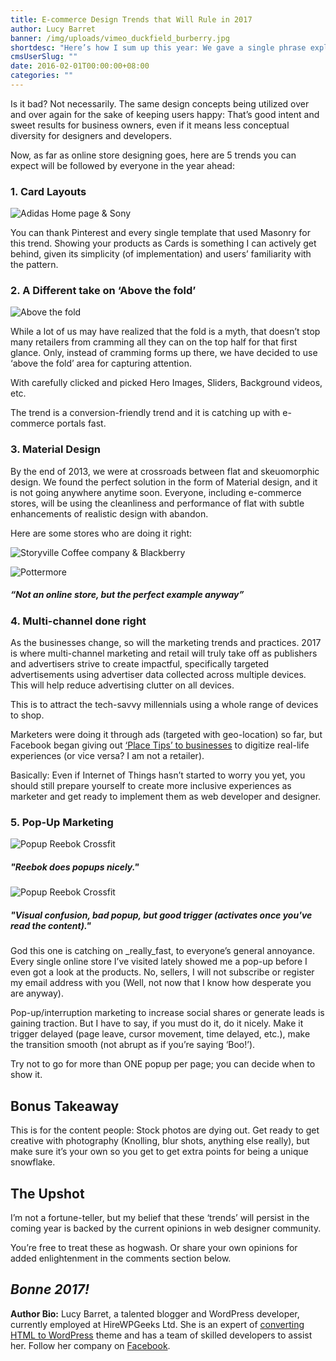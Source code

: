 ```yaml
---
title: E-commerce Design Trends that Will Rule in 2017
author: Lucy Barret
banner: /img/uploads/vimeo_duckfield_burberry.jpg
shortdesc: "Here’s how I sum up this year: We gave a single phrase explanation to all our design and development fads (cough User-Experience cough) and have now arrived at a point where almost every design looks the same as the one before it."
cmsUserSlug: ""
date: 2016-02-01T00:00:00+08:00
categories: ""
---
```


Is it bad? Not necessarily. The same design concepts being utilized over and over again for the sake of keeping users happy: That’s good intent and sweet results for business owners, even if it means less conceptual diversity for designers and developers.

Now, as far as online store designing goes, here are 5 trends you can expect will be followed by everyone in the year ahead:

### 1. Card Layouts

![Adidas Home page & Sony](  /img/uploads/addidas_sony.jpg)

You can thank Pinterest and every single template that used Masonry for this trend. Showing your products as Cards is something I can actively get behind, given its simplicity (of implementation) and users’ familiarity with the pattern.   

### 2. A Different take on ‘Above the fold’

![Above the fold](  /img/uploads/vimeo_duckfield_burberry.jpg  )

While a lot of us may have realized that the fold is a myth, that doesn’t stop many retailers from cramming all they can on the top half for that first glance. Only, instead of cramming forms up there, we have decided to use ‘above the fold’ area for capturing attention.

With carefully clicked and picked Hero Images, Sliders, Background videos, etc.

The trend is a conversion-friendly trend and it is catching up with e-commerce portals fast.

### 3. Material Design

By the end of 2013, we were at crossroads between flat and skeuomorphic design. We found the perfect solution in the form of Material design, and it is not going anywhere anytime soon. Everyone, including e-commerce stores, will be using the cleanliness and performance of flat with subtle enhancements of realistic design with abandon.

Here are some stores who are doing it right:

![ Storyville Coffee company & Blackberry](  /img/uploads/storyville-coffee-company_blackberry.jpg  )

![Pottermore](  /img/uploads/pottermore.png  )

#####  **“Not an online store, but the perfect example anyway”**

### 4. Multi-channel done right 

As the businesses change, so will the marketing trends and practices. 2017 is where multi-channel marketing and retail will truly take off as publishers and advertisers strive to create impactful, specifically targeted advertisements using advertiser data collected across multiple devices. This will help reduce advertising clutter on all devices.

This is to attract the tech-savvy millennials using a whole range of devices to shop. 

Marketers were doing it through ads (targeted with geo-location) so far, but Facebook began giving out [‘Place Tips’ to businesses](https://www.facebook.com/business/news/place-tips-for-businesses) to digitize real-life experiences (or vice versa? I am not a retailer).

Basically: Even if Internet of Things hasn’t started to worry you yet, you should still prepare yourself to create more inclusive experiences as marketer and get ready to implement them as web developer and designer.

### 5. Pop-Up Marketing

![Popup Reebok Crossfit](  /img/uploads/register.jpg)

##### "Reebok does popups nicely."
 
![Popup Reebok Crossfit](  /img/uploads/register.jpg)

##### "Visual confusion, bad popup, but good trigger (activates once you've read the content)."

God this one is catching on _really_fast, to everyone’s general annoyance. Every single online store I’ve visited lately showed me a pop-up before I even got a look at the products. No, sellers, I will not subscribe or register my email address with you (Well, not now that I know how desperate you are anyway).

Pop-up/interruption marketing to increase social shares or generate leads is gaining traction. But I have to say, if you must do it, do it nicely. Make it trigger delayed (page leave, cursor movement, time delayed, etc.), make the transition smooth (not abrupt as if you’re saying ‘Boo!’). 

Try not to go for more than ONE popup per page; you can decide when to show it.

## Bonus Takeaway

This is for the content people: Stock photos are dying out. Get ready to get creative with photography (Knolling, blur shots, anything else really), but make sure it’s your own so you get to get extra points for being a unique snowflake.

## The Upshot

I’m not a fortune-teller, but my belief that these ‘trends’ will persist in the coming year is backed by the current opinions in web designer community. 

You’re free to treat these as hogwash. Or share your own opinions for added enlightenment in the comments section below.

## _Bonne 2017!_

**Author Bio:** Lucy Barret, a talented blogger and WordPress developer, currently employed at HireWPGeeks Ltd. She is an expert of
[converting HTML to WordPress](http://www.hirewpgeeks.com/services/html-to-wordpress/) theme and has a team of skilled developers to assist her. Follow her company on [Facebook](https://www.facebook.com/hirewpgeeks).